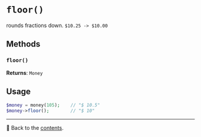 # `floor()`

rounds fractions down. `$10.25 -> $10.00`

## Methods

### `floor()`
**Returns**: `Money`

## Usage

```php
$money = money(105);    // "$ 10.5"
$money->floor();        // "$ 10"
```

---

📌 Back to the [contents](/docs/04_money/README.md).
